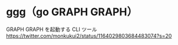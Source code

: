 # ggg（go GRAPH GRAPH）

GRAPH GRAPH を起動する CLI ツール
https://twitter.com/monkukui2/status/1164029803684483074?s=20
